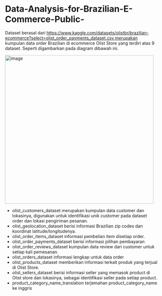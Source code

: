 # Data-Analysis-for-Brazilian-E-Commerce-Public-
Dataset berasal dari https://www.kaggle.com/datasets/olistbr/brazilian-ecommerce?select=olist_order_payments_dataset.csv,merupakan kumpulan data order Brazilian di ecommerce Olist Store yang terdiri atas 9 dataset. Seperti digambarkan pada diagram dibawah ini.

<img width="488" alt="image" src="https://user-images.githubusercontent.com/49335273/206182773-f6cfef21-f693-4faf-b6c1-b50355c53a4d.png">

- olist_customers_dataset merupakan kumpulan data customer dan lokasinya, digunakan untuk identifikasi unik customer pada dataset order dan lokasi pengiriman pesanan.
- olist_geolocation_dataset berisi informasi Brazilian zip codes dan koordinat latitude/longitudenya.
- olist_order_items_dataset informasi pembelian item disetiap order.
- olist_order_payments_dataset berisi informasi pilihan pembayaran
- olist_order_reviews_dataset kumpulan data review dari customer untuk setiap kali pemesanan.
- olist_orders_dataset informasi lengkap untuk data order
- olist_products_dataset memberikan informasi terkait produk yang terjual di Olist Store.
- olist_sellers_dataset berisi informasi seller yang memasok product di Olist store dan lokasinya, sebagai identifikasi seller pada setiap product.
- product_category_name_translation terjemahan product_category_name ke inggris
